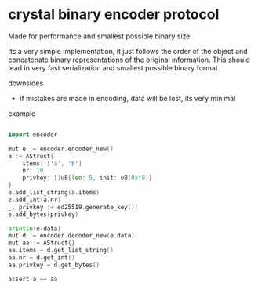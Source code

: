 # crystal binary encoder protocol

Made for performance and smallest possible binary size

Its a very simple implementation, it just follows the order of the object and concatenate binary representations of the original information. This should lead in very fast serialization and smallest possible binary format

downsides

- if mistakes are made in encoding, data will be lost, its very minimal


example

```go

import encoder

mut e := encoder.encoder_new()
a := AStruct{
    items: ['a', 'b']
    nr: 10
    privkey: []u8{len: 5, init: u8(0xf8)}
}
e.add_list_string(a.items)
e.add_int(a.nr)
_, privkey := ed25519.generate_key()!
e.add_bytes(privkey)

println(e.data)
mut d := encoder.decoder_new(e.data)
mut aa := AStruct{}
aa.items = d.get_list_string()
aa.nr = d.get_int()
aa.privkey = d.get_bytes()

assert a == aa
```